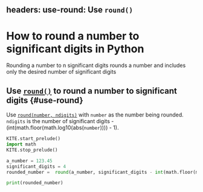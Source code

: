 headers:
  use-round: Use `round()`
---
# How to round a number to significant digits in Python
Rounding a number to n significant digits rounds a number and includes only the desired number of significant digits

## Use [`round()`](kite-sym:builtins.round) to round a number to significant digits {#use-round}
Use [`round(number, ndigits)`](kite-sym:builtins.round) with `number` as the number being rounded. `ndigits` is the number of significant digits - (int(math.floor(math.log10(abs(`number`)))) - 1).

```python
KITE.start_prelude()
import math
KITE.stop_prelude()

a_number = 123.45
significant_digits = 4
rounded_number =  round(a_number, significant_digits - int(math.floor(math.log10(abs(a_number)))) - 1)

print(rounded_number)
```
